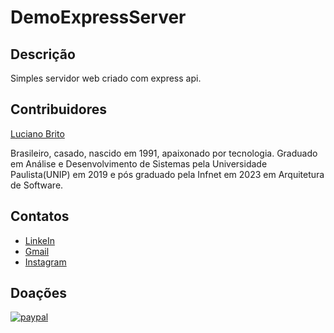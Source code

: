 # DemoExpressServer

## Descrição

Simples servidor web criado com express api.


## Contribuidores

[Luciano Brito](https://github.com/lucianobritodev)

Brasileiro, casado, nascido em 1991, apaixonado por tecnologia. Graduado em Análise e Desenvolvimento de Sistemas pela Universidade Paulista(UNIP) em 2019 e pós graduado pela Infnet em 2023 em Arquitetura de Software. 


## Contatos

- [LinkeIn](https://www.linkedin.com/in/luciano-brito-dev)
- [Gmail](mailto:lucianobrito.dev@gmail.com)
- [Instagram](https://www.instagram.com/lucianobrito.dev)


## Doações

[![paypal](https://www.paypalobjects.com/en_US/i/btn/btn_donateCC_LG.gif)](https://www.paypal.com/donate/?hosted_button_id=SX3L4N89M8ZRW)